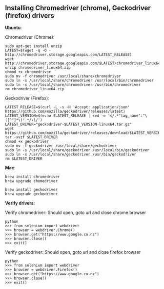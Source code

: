 ## Installing Chromedriver (chrome), Geckodriver (firefox) drivers

**Ubuntu**:

Chromedriver (Chrome):

    sudo apt-get install unzip
    LATEST=$(wget -q -O - http://chromedriver.storage.googleapis.com/LATEST_RELEASE)
    wget http://chromedriver.storage.googleapis.com/$LATEST/chromedriver_linux64.zip
    unzip chromedriver_linux64.zip
    chmod +x chromedriver
    sudo mv -f chromedriver /usr/local/share/chromedriver
    sudo ln -s /usr/local/share/chromedriver /usr/local/bin/chromedriver
    sudo ln -s /usr/local/share/chromedriver /usr/bin/chromedriver
    rm chromedriver_linux64.zip
    
Geckodriver (Firefox):

    LATEST_RELEASE=$(curl -L -s -H 'Accept: application/json' https://github.com/mozilla/geckodriver/releases/latest)
    LATEST_VERSION=$(echo $LATEST_RELEASE | sed -e 's/.*"tag_name":"\([^"]*\)".*/\1/')
    LATEST_DRIVER="geckodriver-$LATEST_VERSION-linux64.tar.gz"
    wget https://github.com/mozilla/geckodriver/releases/download/$LATEST_VERSION/$LATEST_DRIVER
    tar -xvzf $LATEST_DRIVER
    chmod +x geckodriver
    sudo mv -f geckodriver /usr/local/share/geckodriver
    sudo ln -s /usr/local/share/geckodriver /usr/local/bin/geckodriver
    sudo ln -s /usr/local/share/geckodriver /usr/bin/geckodriver
    rm $LATEST_DRIVER


**Mac**:

    brew install chromedriver
    brew upgrade chomedriver
    
    brew install geckodriver
    brew upgrade geckodriver
    
**Verify drivers**:

Verify chromedriver: Should open, goto url and close chrome browser

    python
    >>> from selenium import webdriver
    >>> browser = webdriver.Chrome()
    >>> browser.get("https://www.google.co.nz") 
    >>> browser.close()
    >>> exit()
    
Verify geckodriver: Should open, goto url and close firefox browser

    python
    >>> from selenium import webdriver
    >>> browser = webdriver.Firefox()
    >>> browser.get("https://www.google.co.nz")
    >>> browser.close()
    >>> exit()